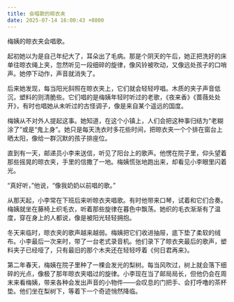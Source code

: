 ```yaml
---
title: 会唱歌的晾衣夹
date: 2025-07-14 16:00:43 +0800
---
```


梅姨的晾衣夹会唱歌。

起初她以为是自己年纪大了，耳朵出了毛病。那是个阴天的午后，她正把洗好的床单往晾衣绳上夹，忽然听见一段细碎的旋律，像风铃被吹动，又像远处孩子的口哨声。她停下动作，声音就消失了。

后来她发现，每当阳光斜照在晾衣夹上，它们就会轻轻哼唱。木质的夹子声音低沉，塑料的则清脆些。它们唱的是梅姨年轻时听过的老歌，《夜来香》《蔷薇处处开》，有时也唱她从未听过的古怪调子，像是来自某个遥远的国度。

梅姨从不对外人提起这事。她知道，在这个小镇上，人们会把这种事归结为“老糊涂了”或是“鬼上身”。她只是每天洗衣时多花些时间，把晾衣夹一个个排在窗台上晒太阳，像给一群沉默的孩子排座位。

直到有一天，邮递员小李来送信，听见了阳台上的歌声。他愣在院子里，仰头望着那些摇晃的晾衣夹，手里的信撒了一地。梅姨慌张地跑出来，却看见小李眼里闪着光。

“真好听，”他说，“像我奶奶以前唱的歌。”

从那天起，小李常在下班后来听晾衣夹唱歌。有时他带来口琴，试着和它们合奏。梅姨就坐在藤椅上织毛衣，听着那些旋律在暮色中飘荡。她织的毛衣渐渐有了温度，穿在身上的人都说，像是被阳光轻轻拥抱。

冬天来临时，晾衣夹的歌声越来越弱。梅姨把它们收进抽屉，底下垫了柔软的绒布。小李最后一次来时，带了一台老式录音机。他们录下了晾衣夹最后的歌声，塑料夹子已经哑了，只有最旧的那个木夹还在轻轻哼着《何日君再来》。

第二年春天，梅姨在院子里种了一棵会发光的梨树。每当风吹过，树上就会落下细碎的光点，像极了那年晾衣夹唱过的旋律。小李现在当了邮局局长，但他仍会在周末来看梅姨，带来各种会发出声音的小物件——会叹息的门把手、会打呼噜的茶杯垫。他们坐在梨树下，等着下一个奇迹悄然降临。
